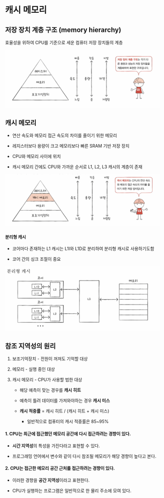 # 캐시 메모리

## 저장 장치 계층 구조 (memory hierarchy)

효율성을 위하여 CPU를 기준으로 세운 컴퓨터 저장 장치들의 계층

![](06_3_캐시_메모리_assets/23fae6bf0fff5be5908b36745e5715a3f096efe6.png)

## 캐시 메모리

- 연산 속도와 메모리 접근 속도의 차이를 줄이기 위한 메모리

- 레지스터보다 용량이 크고 메모리보다 빠른 SRAM 기반 저장 장치

- CPU와 메모리 사이에 위치

- 캐시 메모리 간에도 CPU와 가까운 순서로 L1, L2, L3 캐시의 계층이 존재

![](06_3_캐시_메모리_assets/5ddf7d68a30564d77f380583def24a35ae1c1e2b.png)

#### 분리형 캐시

- 코어마다 존재하는 L1 캐시는 L1I와 L1D로 분리하여 분리형 캐시로 사용하기도함

- 코어 간의 싱크 조절이 중요

![](06_3_캐시_메모리_assets/c62ec18c39b2720d621e11519f79df2fb22d04ba.png)

## 참조 지역성의 원리

1. 보조기억장치 - 전원이 꺼져도 기억할 대상

2. 메모리 - 실행 중인 대상

3. 캐시 메모리 - CPU가 사용할 법한 대상
   
   - 해당 예측이 맞는 경우를 **캐시 히트**
   
   - 예측이 틀려 데이터를 가져와야하는 경우 **캐시 미스**
   
   - **캐시 적중률** = 캐시 히트 / (캐시 히트 + 캐시 미스)
     
     - 일반적으로 컴퓨터의 캐시 적중률은 85~95%

#### 1. CPU는 최근에 접근했던 메모리 공간에 다시 접근하려는 경향이 있다.

- **시간 지역성**의 특성을 가진다라고 표현할 수 있다.

- 프로그래밍 언어에서 변수와 같이 다시 참조될 메모리가 해당 경향이 높다고 본다.

#### 2. CPU는 접근한 메모리 공간 근처를 접근하려는 경향이 있다.

- 이러한 경향을 **공간 지역성**이라고 표현한다.

- CPU가 실행하는 프로그램은 일반적으로 한 물리 주소에 모여 있다.
